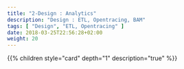 ```yaml
---
title: "2-Design : Analytics"
description: "Design : ETL, Opentracing, BAM"
tags: [ "Design", "ETL, Opentracing" ]
date: 2018-03-25T22:56:28+02:00
weight: 20
---
```

{{% children style="card" depth="1"  description="true" %}}

